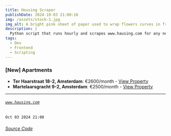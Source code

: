 ```yaml
---
title: Housing Scraper
publishDate: 2024-10-03 21:00:16
img: /assets/stock-1.jpg
img_alt: A bright pink sheet of paper used to wrap flowers curves in front of rich blue background
description: |
  Python script that runs hourly and scrapes www.hausing.com for any new properties.
tags:
  - Dev
  - Frontend
  - Scripting
---
```


### [New] Apartments
- **Ter Haarstraat 18-2, Amsterdam**: €2600/month - [View Property](https://www.hausing.com/properties-for-rent-amsterdam/ter-haarstraat-18-2-amsterdam)
- **Martelaarsgracht 9-2, Amsterdam**: €2500/month - [View Property](https://www.hausing.com/properties-for-rent-amsterdam/martelaarsgracht-9-2-amsterdam)
---
###### [`www.hausing.com`](https://www.hausing.com/properties-for-rent-amsterdam?sort-asc=price)

`Oct 03 2024 21:00`
###### [Source Code](https://github.com/celestegambardella/hausing-scraper)

